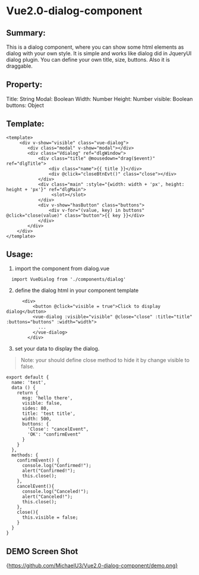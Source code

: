 # Vue2.0-dialog-component

## Summary:

This is a dialog component, where you can show some html elements as dialog with your own style. 
It is simple and works like dialog did in JqueryUI dialog plugin.
You can define your own title, size, buttons. Also it is draggable.

## Property:

Title: String
Modal: Boolean
Width: Number
Height: Number
visible: Boolean
buttons: Object

## Template:

```
<template>
	 <div v-show="visible" class="vue-dialog">
	  	<div class="modal" v-show="modal"></div>
		<div class="Vdialog" ref="dlgWindow">
			<div class="title" @mousedown="drag($event)" ref="dlgTitle">
				<div class="name">{{ title }}</div>
				<div @click="closeBtnEvt()" class="close"></div>
			</div>
			<div class="main" :style="{width: width + 'px', height: height + 'px'}" ref="dlgMain">
				 <slot></slot>
			</div>
			<div v-show="hasButton" class="buttons">
				<div v-for="(value, key) in buttons" @click="close(value)" class="button">{{ key }}</div>
			</div>
		</div>
	</div>
</template>
```

## Usage:

1. import the component from dialog.vue

```
  import VueDialog from './components/dialog'
```

2. define the dialog html in your component template

```
      <div>
          <button @click="visible = true">Click to display dialog</button>
          <vue-dialog :visible="visible" @close="close" :title="title" :buttons="buttons" :width="width">
            ...
          </vue-dialog>
        </div>
```

3. set your data to display the dialog. 

> Note: your should define close method to hide it by change visible to false.

```
export default {
  name: 'test',
  data () {
    return {
      msg: 'hello there',
      visible: false,
      sides: 80,
      title: 'test title',
      width: 500,
      buttons: {
        'Close': "cancelEvent",
        'OK': "confirmEvent"
      }
    }
  },
  methods: {
    confirmEvent() {
      console.log("Confirmed!");
      alert("Confirmed!");
      this.close();
    },
    cancelEvent(){
      console.log("Canceled!"); 
      alert("Canceled!"); 
      this.close();
    },
    close(){
      this.visible = false;
    }
  }
}
```

## DEMO Screen Shot 

![](){https://github.com/MichaelU3/Vue2.0-dialog-component/demo.png}

